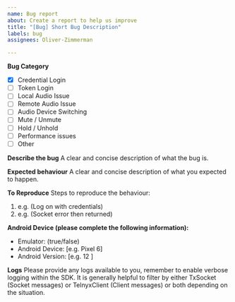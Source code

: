 ```yaml
---
name: Bug report
about: Create a report to help us improve
title: "[Bug] Short Bug Description"
labels: bug
assignees: Oliver-Zimmerman

---
```


**Bug Category**
- [x] Credential Login
- [ ] Token Login
- [ ] Local Audio Issue
- [ ] Remote Audio Issue
- [ ] Audio Device Switching
- [ ] Mute / Unmute
- [ ] Hold / Unhold
- [ ] Performance issues
- [ ] Other

**Describe the bug**
A clear and concise description of what the bug is.

**Expected behaviour**
A clear and concise description of what you expected to happen.

**To Reproduce**
Steps to reproduce the behaviour:
1. e.g. (Log on with credentials)
2. e.g. (Socket error then returned)

**Android Device (please complete the following information):**
 - Emulator: (true/false)
 - Android Device: [e.g. Pixel 6]
 - Android Version: [e.g. 12 ]

**Logs**
Please provide any logs available to you, remember to enable verbose logging within the SDK. It is generally helpful to filter by either TxSocket (Socket messages) or TelnyxClient (Client messages) or both depending on the situation.
